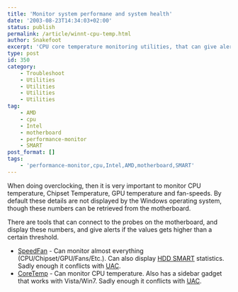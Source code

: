 ```yaml
---
title: 'Monitor system performane and system health'
date: '2003-08-23T14:34:03+02:00'
status: publish
permalink: /article/winnt-cpu-temp.html
author: Snakefoot
excerpt: 'CPU core temperature monitoring utilities, that can give alerts if things gets too hot.'
type: post
id: 350
category:
    - Troubleshoot
    - Utilities
    - Utilities
    - Utilities
    - Utilities
tag:
    - AMD
    - cpu
    - Intel
    - motherboard
    - performance-monitor
    - SMART
post_format: []
tags:
    - 'performance-monitor,cpu,Intel,AMD,motherboard,SMART'
---
```

When doing overclocking, then it is very important to monitor CPU temperature, Chipset Temperature, GPU temperature and fan-speeds. By default these details are not displayed by the Windows operating system, though these numbers can be retrieved from the motherboard.  
  
 There are tools that can connect to the probes on the motherboard, and display these numbers, and give alerts if the values gets higher than a certain threshold.

- [SpeedFan](http://www.almico.com/speedfan.php) - Can monitor almost everything (CPU/Chipset/GPU/Fans/Etc.). Can also display [HDD SMART](http://en.wikipedia.org/wiki/S.M.A.R.T.) statistics. Sadly enough it conflicts with [UAC](/article/winnt-user-account-protection.html).
- [CoreTemp](http://www.alcpu.com/CoreTemp/) - Can monitor CPU temperature. Also has a sidebar gadget that works with Vista/Win7. Sadly enough it conflicts with [UAC](/article/winnt-user-account-protection.html).